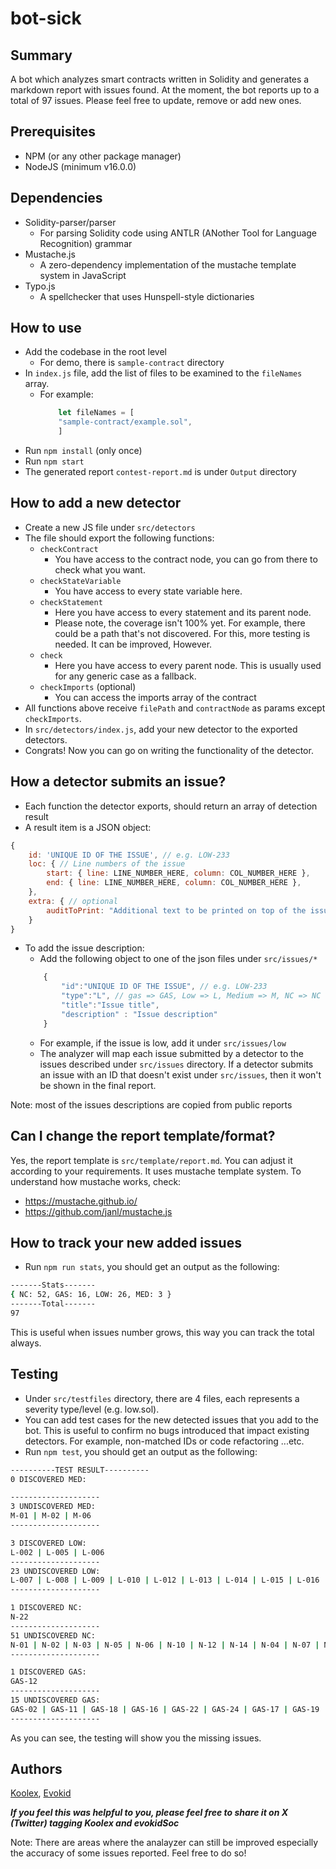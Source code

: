 # bot-sick

## Summary
A bot which analyzes smart contracts written in Solidity and generates a markdown report with issues found. At the moment, the bot reports up to a total of 97 issues. Please feel free to update, remove or add new ones.

## Prerequisites
- NPM (or any other package manager)
- NodeJS (minimum v16.0.0)

## Dependencies

- Solidity-parser/parser 
    - For parsing Solidity code using ANTLR (ANother Tool for Language Recognition) grammar
- Mustache.js
    - A zero-dependency implementation of the mustache template system in JavaScript
- Typo.js
    - A spellchecker that uses Hunspell-style dictionaries

## How to use
- Add the codebase in the root level
    - For demo, there is `sample-contract` directory
- In `index.js` file, add the list of files to be examined to the `fileNames` array.
    - For example:
        ```javascript
            let fileNames = [
            "sample-contract/example.sol",
            ]
        ```  
- Run `npm install` (only once)
- Run `npm start`
- The generated report `contest-report.md` is under `Output` directory

## How to add a new detector
- Create a new JS file under `src/detectors`
- The file should export the following functions:
    - `checkContract`
        - You have access to the contract node, you can go from there to check what you want. 
    - `checkStateVariable`
        - You have access to every state variable here.
    - `checkStatement`
        - Here you have access to every statement and its parent node.
        - Please note, the coverage isn't 100% yet. For example, there could be a path that's not discovered. For this, more testing is needed. It can be improved, However.
    - `check`
        - Here you have access to every parent node. This is usually used for any generic case as a fallback.
    - `checkImports` (optional)
        - You can access the imports array of the contract
- All functions above receive `filePath` and `contractNode` as params except `checkImports`.
- In `src/detectors/index.js`, add your new detector to the exported detectors.
- Congrats! Now you can go on writing the functionality of the detector.

## How a detector submits an issue?
- Each function the detector exports, should return an array of detection result
- A result item is a JSON object:
```javascript
{
    id: 'UNIQUE ID OF THE ISSUE', // e.g. LOW-233
    loc: { // Line numbers of the issue
        start: { line: LINE_NUMBER_HERE, column: COL_NUMBER_HERE },
        end: { line: LINE_NUMBER_HERE, column: COL_NUMBER_HERE },
    },
    extra: { // optional
        auditToPrint: "Additional text to be printed on top of the issue's instance"
    }
}
```
- To add the issue description:
    - Add the following object to one of the json files under `src/issues/*`
    ```javascript
        {
            "id":"UNIQUE ID OF THE ISSUE", // e.g. LOW-233
            "type":"L", // gas => GAS, Low => L, Medium => M, NC => NC
            "title":"Issue title",
            "description" : "Issue description"
        }
    ```
    - For example, if the issue is low, add it under `src/issues/low`
    - The analyzer will map each issue submitted by a detector to the issues described under `src/issues` directory. If a detector submits an issue with an ID that doesn't exist under `src/issues`, then it won't be shown in the final report.

Note: most of the issues descriptions are copied from public reports 

## Can I change the report template/format?
Yes, the report template is `src/template/report.md`. 
You can adjust it according to your requirements. It uses mustache template system.
To understand how mustache works, check:
- https://mustache.github.io/
- https://github.com/janl/mustache.js


## How to track your new added issues
- Run `npm run stats`, you should get an output as the following:
```sh
-------Stats-------
{ NC: 52, GAS: 16, LOW: 26, MED: 3 }
-------Total-------
97
```
This is useful when issues number grows, this way you can track the total always.


## Testing
- Under `src/testfiles` directory, there are 4 files, each represents a severity type/level (e.g. low.sol).
- You can add test cases for the new detected issues that you add to the bot. This is useful to confirm no bugs introduced that impact existing detectors. For example, non-matched IDs or code refactoring ...etc.
- Run `npm test`, you should get an output as the following:

```sh
----------TEST RESULT----------
0 DISCOVERED MED:

--------------------
3 UNDISCOVERED MED:
M-01 | M-02 | M-06
--------------------

3 DISCOVERED LOW:
L-002 | L-005 | L-006
--------------------
23 UNDISCOVERED LOW:
L-007 | L-008 | L-009 | L-010 | L-012 | L-013 | L-014 | L-015 | L-016 | L-017 | L-018 | L-019 | L-020 | L-021 | L-022 | L-023 | L-02 | L-03 | L-04 | L-05 | L-06 | L-07 | L-08
--------------------

1 DISCOVERED NC:
N-22
--------------------
51 UNDISCOVERED NC:
N-01 | N-02 | N-03 | N-05 | N-06 | N-10 | N-12 | N-14 | N-04 | N-07 | N-08 | N-09 | N-11 | N-13 | N-26 | N-15 | N-16 | N-17 | N-19 | N-20 | N-23 | N-24 | N-25 | N-27 | N-28 | N-29 | N-30 | N-31 | N-32 | N-33 | N-34 | N-35 | N-36 | N-37 | N-38 | N-39 | N-40 | N-41 | N-42 | N-43 | N-44 | N-45 | N-46 | N-47 | N-48 | N-49 | N-50 | N-51 | N-52 | N-53 | N-54
--------------------

1 DISCOVERED GAS:
GAS-12
--------------------
15 UNDISCOVERED GAS:
GAS-02 | GAS-11 | GAS-18 | GAS-16 | GAS-22 | GAS-24 | GAS-17 | GAS-19 | GAS-23 | GAS-04 | GAS-14 | GAS-05 | GAS-004 | GAS-002 | GAS-001
--------------------
```

As you can see, the testing will show you the missing issues.

## Authors
[Koolex](https://twitter.com/KoolexC), [Evokid](https://twitter.com/evokidSoc)

***If you feel this was helpful to you, please feel free to share it on X (Twitter) tagging Koolex and evokidSoc***
 
Note: There are areas where the analayzer can still be improved especially the accuracy of some issues reported. Feel free to do so!

